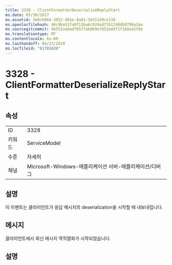 ```yaml
---
title: 3328 - ClientFormatterDeserializeReplyStart
ms.date: 03/30/2017
ms.assetid: 3e8cb064-3052-481e-8a81-3e311d9ce138
ms.openlocfilehash: 46c9ba51fa0f13ba6c924ad77b1240db0798a3ae
ms.sourcegitcommit: 9b552addadfb57fab0b9e7852ed4f1f1b8a42f8e
ms.translationtype: MT
ms.contentlocale: ko-KR
ms.lasthandoff: 04/23/2019
ms.locfileid: "61781630"
---
```

# <a name="3328---clientformatterdeserializereplystart"></a>3328 - ClientFormatterDeserializeReplyStart
## <a name="properties"></a>속성  
  
|||  
|-|-|  
|ID|3328|  
|키워드|ServiceModel|  
|수준|자세히|  
|채널|Microsoft-Windows-애플리케이션 서버-애플리케이션/디버그|  
  
## <a name="description"></a>설명  
 이 이벤트는 클라이언트가 응답 메시지의 deserialization을 시작할 때 내보내집니다.  
  
## <a name="message"></a>메시지  
 클라이언트에서 회신 메시지 역직렬화가 시작되었습니다.  
  
## <a name="details"></a>설명
